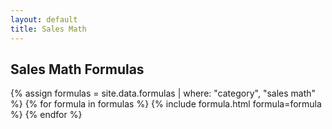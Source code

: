 ```yaml
---
layout: default
title: Sales Math
---
```


<h2>Sales Math Formulas</h2>
{% assign formulas = site.data.formulas | where: "category", "sales math" %}
{% for formula in formulas %}
  {% include formula.html formula=formula %}
{% endfor %}
